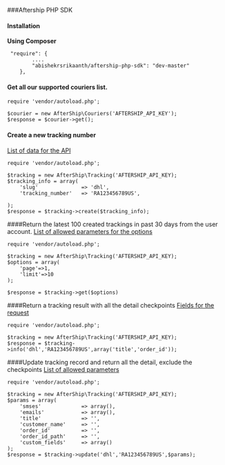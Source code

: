 ###Aftership PHP SDK

#### Installation
**Using Composer**
```
 "require": {
        ....
        "abishekrsrikaanth/aftership-php-sdk": "dev-master"
    },
```

#### Get all our supported couriers list.

```
require 'vendor/autoload.php';

$courier = new AfterShip\Couriers('AFTERSHIP_API_KEY');
$response = $courier->get();
```

#### Create a new tracking number
[List of data for the API](https://www.aftership.com/docs/api/3.0/tracking/post-trackings#request)
```
require 'vendor/autoload.php';

$tracking = new AfterShip\Tracking('AFTERSHIP_API_KEY);
$tracking_info = array(
    'slug'              => 'dhl',
    'tracking_number'   => 'RA123456789US',

);
$response = $tracking->create($tracking_info);
```


####Return the latest 100 created trackings in past 30 days from the user account.
[List of allowed parameters for the options](https://www.aftership.com/docs/api/3.0/tracking/get-trackings#request)

```
require 'vendor/autoload.php';

$tracking = new AfterShip\Tracking('AFTERSHIP_API_KEY);
$options = array(
    'page'=>1,
    'limit'=>10
);

$response = $tracking->get($options)
```

####Return a tracking result with all the detail checkpoints
[Fields for the request](https://www.aftership.com/docs/api/3.0/tracking/get-trackings-slug-tracking_number#request)

```
require 'vendor/autoload.php';

$tracking = new AfterShip\Tracking('AFTERSHIP_API_KEY);
$response = $tracking->info('dhl','RA123456789US',array('title','order_id'));
```

####Update tracking record and return all the detail, exclude the checkpoints
[List of allowed parameters](https://www.aftership.com/docs/api/3.0/tracking/put-trackings-slug-tracking_number#request)

```
require 'vendor/autoload.php';

$tracking = new AfterShip\Tracking('AFTERSHIP_API_KEY);
$params = array(
    'smses'             => array(),
    'emails'            => array(),
    'title'             => '',
    'customer_name'     => '',
    'order_id'          => '',
    'order_id_path'     => '',
    'custom_fields'     => array()
);
$response = $tracking->update('dhl','RA123456789US',$params);
```